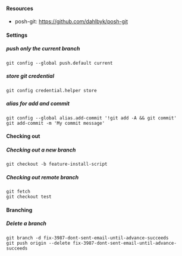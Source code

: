 #### Resources

* posh-git: https://github.com/dahlbyk/posh-git


#### Settings
##### push only the current branch
```
git config --global push.default current
```

##### store git credential
```
git config credential.helper store
```

##### alias for add and commit
```
git config --global alias.add-commit '!git add -A && git commit'
git add-commit -m 'My commit message'
```

#### Checking out

##### Checking out a new branch

```shell
git checkout -b feature-install-script
```

##### Checking out remote branch

```shell
git fetch
git checkout test
```


#### Branching

##### Delete a branch

```
git branch -d fix-3987-dont-sent-email-until-advance-succeeds
git push origin --delete fix-3987-dont-sent-email-until-advance-succeeds
```
